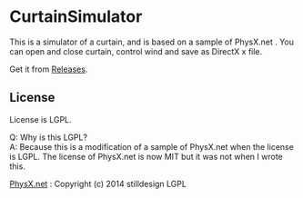 # CurtainSimulator
This is a simulator of a curtain, and is based on a sample of PhysX.net .
You can open and close curtain, control wind and save as DirectX x file.

Get it from [Releases](https://github.com/kurema/CurtainSimulator/releases).

## License
License is LGPL.  

Q: Why is this LGPL?  
A: Because this is a modification of a sample of PhysX.net when the license is LGPL. The license of PhysX.net is now MIT but it was not when I wrote this.  

[PhysX.net](https://github.com/stilldesign/PhysX.Net) : Copyright (c) 2014 stilldesign
LGPL
